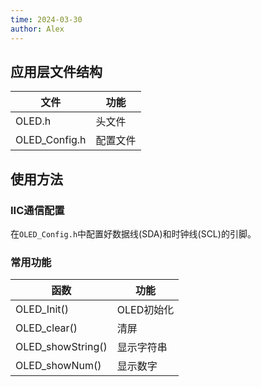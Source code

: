 ```yaml
---
time: 2024-03-30
author: Alex
---
```


## 应用层文件结构

| 文件 | 功能 |
| --- | --- |
| OLED.h | 头文件 |
| OLED_Config.h | 配置文件 |

## 使用方法

### IIC通信配置

在`OLED_Config.h`中配置好数据线(SDA)和时钟线(SCL)的引脚。

### 常用功能

| 函数 | 功能 |
| --- | --- |
| OLED_Init() | OLED初始化 |
| OLED_clear() | 清屏 |
| OLED_showString() | 显示字符串 |
| OLED_showNum() | 显示数字 |
